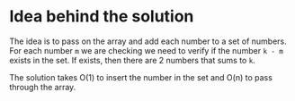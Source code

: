 # Idea behind the solution

The idea is to pass on the array and add each number to a set of numbers. For each number `m` we are checking we need to verify if the number `k - m` exists in the set. If exists, then there are 2 numbers that sums to `k`.

The solution takes O(1) to insert the number in the set and O(n) to pass through the array.
